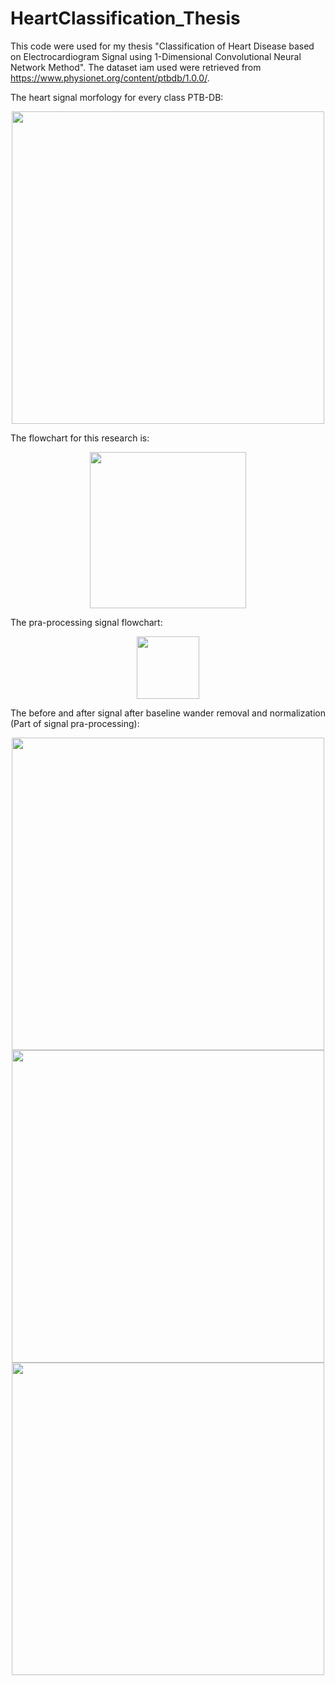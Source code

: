 # HeartClassification_Thesis

This code were used for my thesis "Classification of Heart Disease based on Electrocardiogram Signal using 1-Dimensional Convolutional Neural Network Method". The dataset iam used were retrieved from https://www.physionet.org/content/ptbdb/1.0.0/.

The heart signal morfology for every class  PTB-DB:

<p align="center">
  <img src="https://user-images.githubusercontent.com/89351262/146329338-31004d04-4777-493c-9a06-c89a61798bf5.png" width="500"/> <br />
</p>


The flowchart for this research is:

<p align="center">
  <img src="https://user-images.githubusercontent.com/89351262/146327195-fd7d5875-2826-4a94-a29d-a2d6f48d713d.png" height="250" /> <br />
</p>


The pra-processing signal flowchart:

<p align="center">
  <img src="https://user-images.githubusercontent.com/89351262/146327372-3f8633df-aca9-4346-832c-6aa7ff0aa886.png" width="100" /> <br />
</p>


The before and after signal after baseline wander removal and normalization (Part of signal pra-processing):

<p align="center">
  <img src="https://user-images.githubusercontent.com/89351262/146328336-f6c8bbe8-d7de-4ab1-b76b-94cdedd84365.png" width="500" /> <br />
<img src="https://user-images.githubusercontent.com/89351262/146329096-09740a77-7647-46df-8635-12bd033a9a54.png" width="500" /> <br />
<img src="https://user-images.githubusercontent.com/89351262/146329182-0cbcdafc-75eb-49c5-83f6-434c4aa77486.png" width="500" /> <br />
</p>
